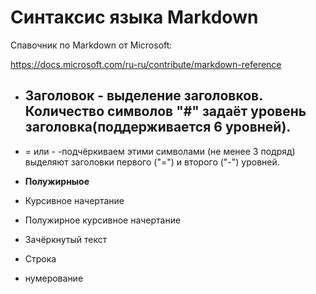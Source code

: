 # Синтаксис языка Markdown

Спавочник по Markdown от Microsoft:

https://docs.microsoft.com/ru-ru/contribute/markdown-reference

* ## Заголовок - выделение заголовков. Количество символов "#" задаёт уровень заголовка(поддерживается 6 уровней).

* = или - -подчёркиваем этими символами (не менее 3 подряд) выделяют заголовки первого ("=") и второго ("-") уровней.

* **Полужирныое**

* Курсивное начертание 

* Полужирное курсивное начертание 

* Зачёркнутый текст

* Строка 

* нумерование
